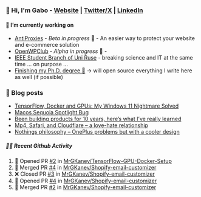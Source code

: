 ### 👋 Hi, I'm Gabo - [Website](https://gkanev.com) | [Twitter/X](https://twitter.com/mrgkanev) | [LinkedIn](https://www.linkedin.com/in/mrgkanev)

#### 🔭 I’m currently working on
- [AntiProxies](https://antiproxies.com/) - *Beta in progress* 🚀 -  An easier way to protect your website and e-commerce solution
- [OpenWPClub](https://openwpclub.com/) - *Alpha in progress* 🚀 - 
- [IEEE Student Branch of Uni Ruse](https://github.com/IEEE-Student-Branch-of-Uni-Ruse) - breaking science and IT at the same time ... on purpose ...
- [Finishing my Ph.D. degree 🤔](https://scholar.google.com/citations?user=En7GPEsAAAAJ&hl=en) -> will open source everything I write here as well (if possible)

### 📖 Blog posts
<!-- BLOG-POST-LIST:START -->
- [TensorFlow, Docker and GPUs: My Windows 11 Nightmare Solved](https://gkanev.com/posts/tensorflow-docker-and-gpus-my-windows-11-nightmare-solved/)
- [Macos Sequoia Spotlight Bug](https://gkanev.com/posts/macos-sequoia-spotlight-bug/)
- [Been building products for 10 years, here’s what I’ve really learned](https://gkanev.com/posts/been-building-products-for-10-years-heres-what-ive-really-learned/)
- [Mp4, Safari, and Cloudflare – a love-hate relationship](https://gkanev.com/posts/mp4-safari-and-cloudflare-a-love-hate-relationship/)
- [Nothings philosophy – OnePlus problems but with a cooler design](https://gkanev.com/posts/nothings-philosophy-oneplus-problems-but-with-a-cooler-design/)
<!-- BLOG-POST-LIST:END -->

##### 🧑‍💻 Recent Github Activity

<!--START_SECTION:activity-->
1. 💪 Opened PR [#2](https://github.com/MrGKanev/TensorFlow-GPU-Docker-Setup/pull/2) in [MrGKanev/TensorFlow-GPU-Docker-Setup](https://github.com/MrGKanev/TensorFlow-GPU-Docker-Setup)
2. 🎉 Merged PR [#4](https://github.com/MrGKanev/Shopify-email-customizer/pull/4) in [MrGKanev/Shopify-email-customizer](https://github.com/MrGKanev/Shopify-email-customizer)
3. ❌ Closed PR [#3](https://github.com/MrGKanev/Shopify-email-customizer/pull/3) in [MrGKanev/Shopify-email-customizer](https://github.com/MrGKanev/Shopify-email-customizer)
4. 💪 Opened PR [#4](https://github.com/MrGKanev/Shopify-email-customizer/pull/4) in [MrGKanev/Shopify-email-customizer](https://github.com/MrGKanev/Shopify-email-customizer)
5. 🎉 Merged PR [#2](https://github.com/MrGKanev/Shopify-email-customizer/pull/2) in [MrGKanev/Shopify-email-customizer](https://github.com/MrGKanev/Shopify-email-customizer)
<!--END_SECTION:activity-->
